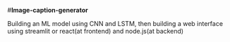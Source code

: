 #**Image-caption-generator**

Building an ML model using CNN and LSTM, then building a web interface using streamlit or react(at frontend) and node.js(at backend)
